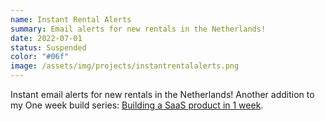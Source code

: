 ```yaml
---
name: Instant Rental Alerts
summary: Email alerts for new rentals in the Netherlands!
date: 2022-07-01
status: Suspended
color: "#06f"
image: /assets/img/projects/instantrentalalerts.png
---
```


Instant email alerts for new rentals in the Netherlands! Another addition to my One week build series: [Building a SaaS product in 1 week](/2022/07/14/one-week-build-instantrentalalerts/).
